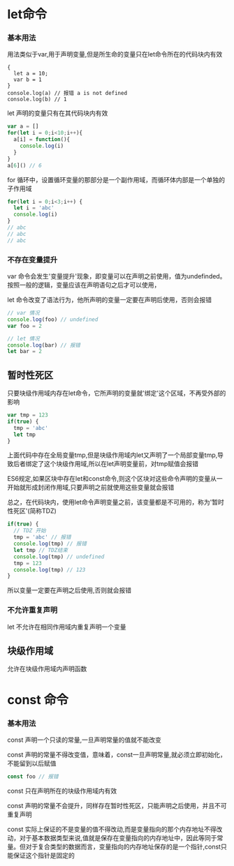 # let命令
### 基本用法

用法类似于var,用于声明变量,但是所生命的变量只在let命令所在的代码块内有效
```
{
  let a = 10;
  var b = 1
}
console.log(a) // 报错 a is not defined
console.log(b) // 1
```
let 声明的变量只有在其代码块内有效

```js
var a = []
for(let i = 0;i<10;i++){
  a[i] = function(){
    console.log(i)
  }
}
a[6]() // 6
```
for 循环中，设置循环变量的那部分是一个副作用域，而循环体内部是一个单独的子作用域

``` js
for(let i = 0;i<3;i++) {
  let i = 'abc'
  console.log(i)
}
// abc
// abc
// abc
```

### 不存在变量提升
var 命令会发生'变量提升'现象，即变量可以在声明之前使用，值为undefinded。按照一般的逻辑，变量应该在声明语句之后才可以使用，

let 命令改变了语法行为，他所声明的变量一定要在声明后使用，否则会报错

```js
// var 情况
console.log(foo) // undefined
var foo = 2

// let 情况
console.log(bar) // 报错
let bar = 2
```

## 暂时性死区
只要块级作用域内存在let命令，它所声明的变量就'绑定'这个区域，不再受外部的影响

``` js
var tmp = 123
if(true) {
  tmp = 'abc'
  let tmp
}
```
上面代码中存在全局变量tmp,但是块级作用域内let又声明了一个局部变量tmp,导致后者绑定了这个块级作用域,所以在let声明变量前，对tmp赋值会报错

ES6规定,如果区块中存在let和const命令,则这个区块对这些命令声明的变量从一开始就形成封闭作用域,只要声明之前就使用这些变量就会报错

总之，在代码块内，使用let命令声明变量之前，该变量都是不可用的，称为'暂时性死区'(简称TDZ)
```js
if(true) {
  // TDZ 开始
  tmp = 'abc' // 报错
  console.log(tmp) // 报错
  let tmp // TDZ结束
  console.log(tmp) // undefined
  tmp = 123
  console.log(tmp) // 123
}
```

所以变量一定要在声明之后使用,否则就会报错

### 不允许重复声明
let 不允许在相同作用域内重复声明一个变量

## 块级作用域

允许在块级作用域内声明函数

# const 命令

### 基本用法
const 声明一个只读的常量,一旦声明常量的值就不能改变

const 声明的常量不得改变值，意味着，const一旦声明常量,就必须立即初始化，不能留到以后赋值
```js
const foo // 报错
```
const 只在声明所在的块级作用域内有效

const 声明的常量不会提升，同样存在暂时性死区，只能声明之后使用，并且不可重复声明

const 实际上保证的不是变量的值不得改动,而是变量指向的那个内存地址不得改动，对于基本数据类型来说,值就是保存在变量指向的内存地址中，因此等同于常量。但对于复合类型的数据而言，变量指向的内存地址保存的是一个指针,const只能保证这个指针是固定的